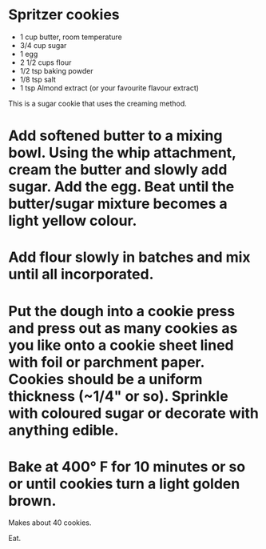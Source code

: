 # Spritzer cookies #

* 1 cup butter, room temperature
* 3/4 cup sugar
* 1 egg
* 2 1/2 cups flour
* 1/2 tsp baking powder
* 1/8 tsp salt
* 1 tsp Almond extract (or your favourite flavour extract)

This is a sugar cookie that uses the creaming method.

# Add softened butter to a mixing bowl. Using the whip attachment, cream the butter and slowly add sugar. Add the egg. Beat until the butter/sugar mixture becomes a light yellow colour.

# Add flour slowly in batches and mix until all incorporated.

# Put the dough into a cookie press and press out as many cookies as you like onto a cookie sheet lined with foil or parchment paper. Cookies should be a uniform thickness (~1/4" or so). Sprinkle with coloured sugar or decorate with anything edible.

# Bake at 400&deg;  F for 10 minutes or so or until cookies turn a light golden brown.

Makes about 40 cookies.

Eat.
